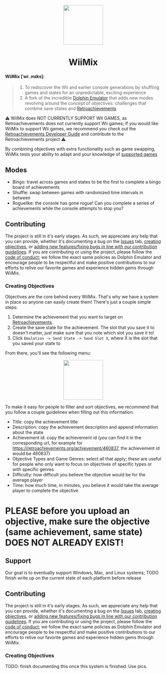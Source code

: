 <p align="center">
  <a href="https://wiimix.vulcan.moe">
    <img src="https://github.com/WiiMake/WiiMix/blob/master/Data/dolphin-emu.png?raw=true" height="128">
  </a>
  <h1 align="center">WiiMix</h1>
</p>

#### WiiMix [ˈwiː.mɪks]:

> 1. To rediscover the Wii and earlier console generations by shuffling games and states for an unpredictable, exciting experience
> 2. A fork of the incredible [Dolphin Emulator](https://dolphin-emu.org) that adds new modes revolving around the concept of objectives: challenges that combine save states and [Retroachievements](https://retroachievements.org/)

⚠️ WiiMix does NOT CURRENTLY SUPPORT WII GAMES, as Retroachievements does not currently support Wii games; if you would like WiiMix to support Wii games, we recommend you check out the [Retroachievements Developer Guide](https://docs.retroachievements.org/developer-docs/getting-started-as-an-achievement-developer.html) and contribute to the Retroachievements project ⚠️

By combining objectives with extra functionality such as game swapping, WiiMix tests your ability to adapt and your knowledge of [supported games](https://wiimake.github.io/static-site/)

## Modes

- Bingo: travel across games and states to be the first to complete a bingo board of achievements
- Shuffle: swap between games with randomized time intervals in between
- Roguelike: the console has gone rogue! Can you complete a series of achievements while the console attempts to stop you?

## Contributing

The project is still in it's early stages. As such, we appreciate any help that you can provide, whether it's documenting a bug on the [Issues](https://github.com/WiiMake/WiiMix/issues) tab, [creating objectives](#creating-objectives), or [adding new features/fixing bugs in line with our contribution guidelines](https://github.com/WiiMake/WiiMix/blob/master/Contributing.md). If you are contributing or using the project, please follow the [code of conduct](https://github.com/WiiMake/WiiMix/blob/master/CODE_OF_CONDUCT.md); we follow the exact same policies as Dolphin Emulator and encourage people to be respectful and make positive contributions to our efforts to relive our favorite games and experience hidden gems through WiiMix.

### Creating Objectives

Objectives are the core behind every WiiMix. That's why we have a system in place so anyone can easily create them! There's just a couple simple steps:
1. Determine the achievement that you want to target on [Retroachievements](https://retroachievements.org/).
2. Create the save state for the achievement. The slot that you save it to doesn't matter, just make sure that you note which slot you save it to!
3. Click ```Emulation -> Send State -> Send Slot X```, where X is the slot that you saved your state to

From there, you'll see the following menu:

<p align="center">
  <img src="https://github.com/WiiMake/WiiMix/blob/master/Data/state-send-menu.png?raw=true" height="128">
</p>

To make it easy for people to filter and sort objectives, we recommend that you follow a couple guidelines when filling out this information:
- Title: copy the achievement title
- Description: copy the achievement description and append information about the state
- Achievement id: copy the achievement id (you can find it in the corresponding url, for example for https://retroachievements.org/achievement/460837, the achievement id would be 460837)
- Objective Types and Game Genres: select all that apply; these are useful for people who only want to focus on objectives of specific types or with specific genres
- Difficulty: how difficult you believe the objective would be for the average player
- Time: how much time, in minutes, you believe it would take the average player to complete the objective

PLEASE before you upload an objective, make sure the objective (same achievement, same state) DOES NOT ALREADY EXIST!
=======

## Support

Our goal is to eventually support Windows, Mac, and Linux systems; TODO finish write up on the current state of each platform before release  

## Contributing

The project is still in it's early stages. As such, we appreciate any help that you can provide, whether it's documenting a bug on the [Issues](https://github.com/WiiMake/WiiMix/issues) tab, [creating objectives](#creating-objectives), or [adding new features/fixing bugs in line with our contribution guidelines](https://github.com/WiiMake/WiiMix/blob/master/Contributing.md). If you are contributing or using the project, please follow the [code of conduct](https://github.com/WiiMake/WiiMix/blob/master/CODE_OF_CONDUCT.md); we follow the exact same policies as Dolphin Emulator and encourage people to be respectful and make positive contributions to our efforts to relive our favorite games and experience hidden gems through WiiMix.

### Creating Objectives

TODO: finish documenting this once this system is finished. Use pics.
